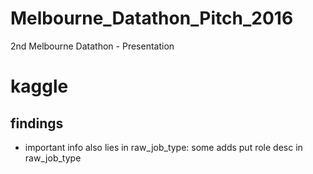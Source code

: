 # Melbourne_Datathon_Pitch_2016
2nd Melbourne Datathon - Presentation

# kaggle
## findings
- important info also lies in raw_job_type: some adds put role desc in raw_job_type
